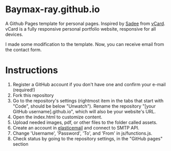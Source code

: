 # Baymax-ray.github.io

A Github Pages template for personal pages. Inspired by [Sadee](https://github.com/codewithsadee) from [vCard](https://github.com/codewithsadee/vcard-personal-portfolio). vCard is a fully responsive personal portfolio website, responsive for all devices.

I made some modification to the template. Now, you can receive email from the contact form.

# Instructions

1. Register a GitHub account if you don't have one and confirm your e-mail (required!)
2. Fork this repository
3. Go to the repository's settings (rightmost item in the tabs that start with "Code", should be below "Unwatch"). Rename the repository "[your GitHub username].github.io", which will also be your website's URL.
4. Open the index.html to customize content. 
5. Upload needed images, pdf, or other files to the folder called assets.
6. Create an account in [elasticemail](https://elasticemail.com/) and connect to SMTP API.
7. Change 'Username', 'Password', 'To', and 'From' in js/functions.js.
8. Check status by going to the repository settings, in the "GitHub pages" section

